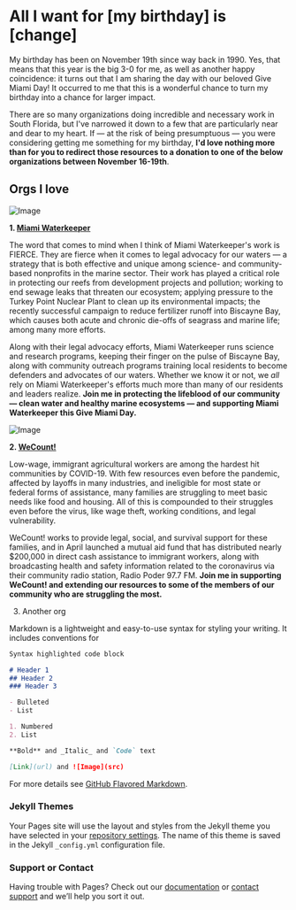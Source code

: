 # All I want for [my birthday] is [change]

My birthday has been on November 19th since way back in 1990. Yes, that means that this year is the big 3-0 for me, as well as another happy coincidence: it turns out that I am sharing the day with our beloved Give Miami Day! It occurred to me that this is a wonderful chance to turn my birthday into a chance for larger impact.

There are so many organizations doing incredible and necessary work in South Florida, but I've narrowed it down to a few that are particularly near and dear to my heart. If — at the risk of being presumptuous — you were considering getting me something for my birthday, **I'd love nothing more than for you to redirect those resources to a donation to one of the below organizations between November 16-19th**.

## Orgs I love

![Image](https://d3n8a8pro7vhmx.cloudfront.net/miamiwaterkeeper/pages/4429/attachments/original/1598109811/Christy_Raynor_-_Harbor_Island_between_East_and_West_Dr.jpg?1598109811)

**1. [Miami Waterkeeper](https://www.givemiamiday.org/rebecca-mwk)**

The word that comes to mind when I think of Miami Waterkeeper's work is FIERCE. They are fierce when it comes to legal advocacy for our waters — a strategy that is both effective and unique among science- and community-based nonprofits in the marine sector. Their work has played a critical role in protecting our reefs from development projects and pollution; working to end sewage leaks that threaten our ecosystem; applying pressure to the Turkey Point Nuclear Plant to clean up its environmental impacts; the recently successful campaign to reduce fertilizer runoff into Biscayne Bay, which causes both acute and chronic die-offs of seagrass and marine life; among many more efforts.

Along with their legal advocacy efforts, Miami Waterkeeper runs science and research programs, keeping their finger on the pulse of Biscayne Bay, along with community outreach programs training local residents to become defenders and advocates of our waters. Whether we know it or not, we *all* rely on Miami Waterkeeper's efforts much more than many of our residents and leaders realize. **Join me in protecting the lifeblood of our community — clean water and healthy marine ecosystems — and supporting Miami Waterkeeper this Give Miami Day.**

![Image](https://pbs.twimg.com/media/ElHttj2WkAAhgNd?format=jpg&name=small)

**2. [WeCount!](https://www.givemiamiday.org/rebecca-wc)**

Low-wage, immigrant agricultural workers are among the hardest hit communities by COVID-19. With few resources even before the pandemic, affected by layoffs in many industries, and ineligible for most state or federal forms of assistance, many families are struggling to meet basic needs like food and housing. All of this is compounded to their struggles even before the virus, like wage theft, working conditions, and legal vulnerability. 

WeCount! works to provide legal, social, and survival support for these families, and in April launched a mutual aid fund that has distributed nearly $200,000 in direct cash assistance to immigrant workers, along with broadcasting health and safety information related to the coronavirus via their community radio station, Radio Poder 97.7 FM. **Join me in supporting WeCount! and extending our resources to some of the members of our community who are struggling the most.**

3. Another org


Markdown is a lightweight and easy-to-use syntax for styling your writing. It includes conventions for

```markdown
Syntax highlighted code block

# Header 1
## Header 2
### Header 3

- Bulleted
- List

1. Numbered
2. List

**Bold** and _Italic_ and `Code` text

[Link](url) and ![Image](src)
```

For more details see [GitHub Flavored Markdown](https://guides.github.com/features/mastering-markdown/).

### Jekyll Themes

Your Pages site will use the layout and styles from the Jekyll theme you have selected in your [repository settings](https://github.com/rebwill/give-miami-day-2020/settings). The name of this theme is saved in the Jekyll `_config.yml` configuration file.

### Support or Contact

Having trouble with Pages? Check out our [documentation](https://docs.github.com/categories/github-pages-basics/) or [contact support](https://github.com/contact) and we’ll help you sort it out.
